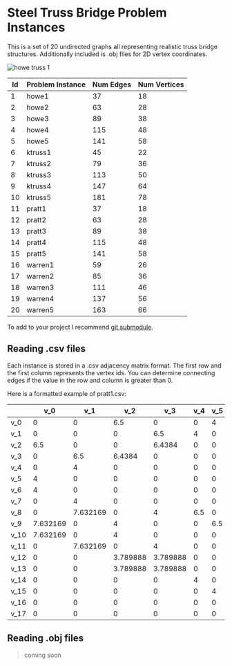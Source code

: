 # Steel Truss Bridge Problem Instances
 
This is a set of 20 undirected graphs all representing realistic truss bridge structures.  Additionally included is .obj files for 2D vertex coordinates.

![howe truss 1](img/how1.png)


| Id | Problem Instance | Num Edges | Num Vertices |
|----|------------------|-----------|--------------|
| 1  | howe1            | 37        | 18           |
| 2  | howe2            | 63        | 28           |
| 3  | howe3            | 89        | 38           |
| 4  | howe4            | 115       | 48           |
| 5  | howe5            | 141       | 58           |
| 6  | ktruss1          | 45        | 22           |
| 7  | ktruss2          | 79        | 36           |
| 8  | ktruss3          | 113       | 50           |
| 9  | ktruss4          | 147       | 64           |
| 10 | ktruss5          | 181       | 78           |
| 11 | pratt1           | 37        | 18           |
| 12 | pratt2           | 63        | 28           |
| 13 | pratt3           | 89        | 38           |
| 14 | pratt4           | 115       | 48           |
| 15 | pratt5           | 141       | 58           |
| 16 | warren1          | 59        | 26           |
| 17 | warren2          | 85        | 36           |
| 18 | warren3          | 111       | 46           |
| 19 | warren4          | 137       | 56           |
| 20 | warren5          | 163       | 66           |

To add to your project I recommend [git submodule](https://git-scm.com/book/en/v2/Git-Tools-Submodules).

## Reading .csv files

Each instance is stored in a .csv adjacency matrix format. The first row and the first column represents the vertex ids. You can determine connecting edges if the value in the row and column is greater than 0.

Here is a formatted example of pratt1.csv:

|      | v_0      | v_1      | v_2      | v_3      | v_4 | v_5 | v_6 | v_7 | v_8      | v_9      | v_10     | v_11     | v_12     | v_13     | v_14     | v_15     | v_16     | v_17     |
|------|----------|----------|----------|----------|-----|-----|-----|-----|----------|----------|----------|----------|----------|----------|----------|----------|----------|----------|
| v_0  | 0        | 0        | 6.5      | 0        | 0   | 4   | 4   | 0   | 0        | 7.632169 | 7.632169 | 0        | 0        | 0        | 0        | 0        | 0        | 0        |
| v_1  | 0        | 0        | 0        | 6.5      | 4   | 0   | 0   | 4   | 7.632169 | 0        | 0        | 7.632169 | 0        | 0        | 0        | 0        | 0        | 0        |
| v_2  | 6.5      | 0        | 0        | 6.4384   | 0   | 0   | 0   | 0   | 0        | 4        | 4        | 0        | 3.789888 | 3.789888 | 0        | 0        | 0        | 0        |
| v_3  | 0        | 6.5      | 6.4384   | 0        | 0   | 0   | 0   | 0   | 4        | 0        | 0        | 4        | 3.789888 | 3.789888 | 0        | 0        | 0        | 0        |
| v_4  | 0        | 4        | 0        | 0        | 0   | 0   | 0   | 0   | 6.5      | 0        | 0        | 0        | 0        | 0        | 4        | 0        | 0        | 0        |
| v_5  | 4        | 0        | 0        | 0        | 0   | 0   | 0   | 0   | 0        | 6.5      | 0        | 0        | 0        | 0        | 0        | 4        | 0        | 0        |
| v_6  | 4        | 0        | 0        | 0        | 0   | 0   | 0   | 0   | 0        | 0        | 6.5      | 0        | 0        | 0        | 0        | 0        | 4        | 0        |
| v_7  | 0        | 4        | 0        | 0        | 0   | 0   | 0   | 0   | 0        | 0        | 0        | 6.5      | 0        | 0        | 0        | 0        | 0        | 4        |
| v_8  | 0        | 7.632169 | 0        | 4        | 6.5 | 0   | 0   | 0   | 0        | 0        | 6.4384   | 0        | 3.789888 | 0        | 7.632169 | 0        | 0        | 0        |
| v_9  | 7.632169 | 0        | 4        | 0        | 0   | 6.5 | 0   | 0   | 0        | 0        | 0        | 6.4384   | 0        | 3.789888 | 0        | 7.632169 | 0        | 0        |
| v_10 | 7.632169 | 0        | 4        | 0        | 0   | 0   | 6.5 | 0   | 6.4384   | 0        | 0        | 0        | 3.789888 | 0        | 0        | 0        | 7.632169 | 0        |
| v_11 | 0        | 7.632169 | 0        | 4        | 0   | 0   | 0   | 6.5 | 0        | 6.4384   | 0        | 0        | 0        | 3.789888 | 0        | 0        | 0        | 7.632169 |
| v_12 | 0        | 0        | 3.789888 | 3.789888 | 0   | 0   | 0   | 0   | 3.789888 | 0        | 3.789888 | 0        | 0        | 0        | 0        | 0        | 0        | 0        |
| v_13 | 0        | 0        | 3.789888 | 3.789888 | 0   | 0   | 0   | 0   | 0        | 3.789888 | 0        | 3.789888 | 0        | 0        | 0        | 0        | 0        | 0        |
| v_14 | 0        | 0        | 0        | 0        | 4   | 0   | 0   | 0   | 7.632169 | 0        | 0        | 0        | 0        | 0        | 0        | 0        | 0        | 0        |
| v_15 | 0        | 0        | 0        | 0        | 0   | 4   | 0   | 0   | 0        | 7.632169 | 0        | 0        | 0        | 0        | 0        | 0        | 0        | 0        |
| v_16 | 0        | 0        | 0        | 0        | 0   | 0   | 4   | 0   | 0        | 0        | 7.632169 | 0        | 0        | 0        | 0        | 0        | 0        | 0        |
| v_17 | 0        | 0        | 0        | 0        | 0   | 0   | 0   | 4   | 0        | 0        | 0        | 7.632169 | 0        | 0        | 0        | 0        | 0        | 0        |

## Reading .obj files
> coming soon
